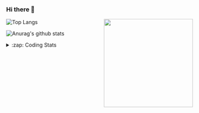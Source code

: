### Hi there 👋

<!--
**tao8687/tao8687** is a ✨ _special_ ✨ repository because its `README.md` (this file) appears on your GitHub profile.

Here are some ideas to get you started:

- 🔭 I’m currently working on ...
- 🌱 I’m currently learning ...
- 👯 I’m looking to collaborate on ...
- 🤔 I’m looking for help with ...
- 💬 Ask me about ...
- 📫 How to reach me: ...
- 😄 Pronouns: ...
- ⚡ Fun fact: ...
-->

<img align='right' src="https://media.giphy.com/media/M9gbBd9nbDrOTu1Mqx/giphy.gif" width="240">

  
![Top Langs](https://github-readme-stats.vercel.app/api/top-langs/?username=tao8687&layout=compact&title_color=23238E&text_color=A67D3D)

![Anurag's github stats](https://github-readme-stats.vercel.app/api?username=tao8687&show_icons=true&&text_color=A67D3D&title_color=23238E&show_icons=false&count_private=true&hide=stars)

<details>
  <summary>:zap: Coding Stats</summary>
  <br>
    
<!--START_SECTION:waka-->

```txt
From: 17 May 2025 - To: 24 May 2025

C               1 hr 28 mins    ████████████▒░░░░░░░░░░░░   49.38 %
CMake           37 mins         █████▒░░░░░░░░░░░░░░░░░░░   20.72 %
Makefile        21 mins         ███░░░░░░░░░░░░░░░░░░░░░░   11.80 %
SSH Config      12 mins         █▓░░░░░░░░░░░░░░░░░░░░░░░   06.97 %
Linker Script   8 mins          █▒░░░░░░░░░░░░░░░░░░░░░░░   04.99 %
```

<!--END_SECTION:waka-->
</details>
